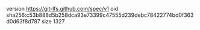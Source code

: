version https://git-lfs.github.com/spec/v1
oid sha256:c53b888d5b258dca93e73399c47555d239debc78422774bd0f363d0d63f8d787
size 1327
